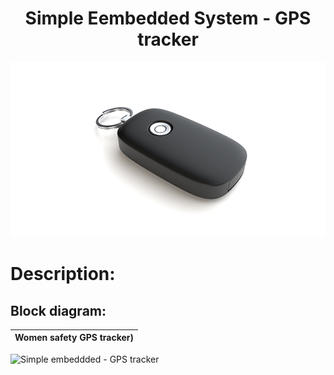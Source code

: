 <h1 align = "center"> Simple Eembedded System - GPS tracker </h1>

<p align="center">
  <img width="680" src="https://github.com/Y-133/M2-EmbSys/blob/main/images/Gps%20keyy.png" alt="GPS tracker">
</p>

# Description:

## Block diagram:
|Women safety  GPS tracker)|
|:--:|
![Simple embeddded - GPS tracker](https://user-images.githubusercontent.com/98869524/154610636-a0895ac0-849c-41c9-abd8-79eecdea5810.jpg)


